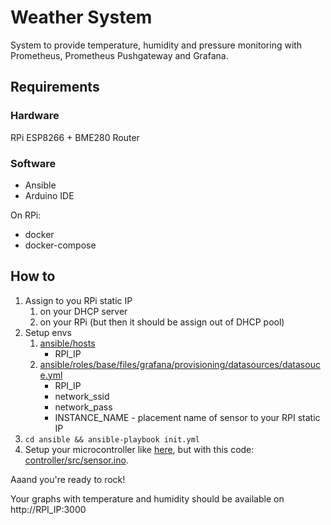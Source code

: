 # Weather System

System to provide temperature, humidity and pressure monitoring with Prometheus, Prometheus Pushgateway and Grafana.

## Requirements
### Hardware
RPi
ESP8266 + BME280
Router

### Software
* Ansible
* Arduino IDE

On RPi:
* docker
* docker-compose
## How to 


1. Assign to you RPi static IP
   1. on your DHCP server
   2. on your RPi (but then it should be assign out of DHCP pool)
2. Setup envs
   1. [ansible/hosts](ansible/hosts)
        * RPI_IP
   2. [ansible/roles/base/files/grafana/provisioning/datasources/datasouce.yml](ansible/roles/base/files/grafana/provisioning/datasources/datasouce.yml)
        * RPI_IP
        * network_ssid 
        * network_pass 
        * INSTANCE_NAME - placement name of sensor
   to your RPI static IP
3. `cd ansible && ansible-playbook init.yml`
4. Setup your microcontroller like [here](https://how2electronics.com/esp8266-bme280-based-mini-weather-station/), but with this code: [controller/src/sensor.ino](controller/src/sensor.ino).

Aaand you're ready to rock!

Your graphs with temperature and humidity should be available on http://RPI_IP:3000